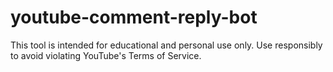 # youtube-comment-reply-bot
This tool is intended for educational and personal use only. Use responsibly to avoid violating YouTube's Terms of Service.

